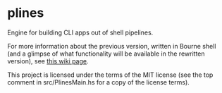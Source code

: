plines
======

Engine for building CLI apps out of shell pipelines.

For more information about the previous version, written in Bourne shell (and a glimpse of what functionality will be available in the rewritten version), see [this wiki page](http://niwt.addictivecode.org/Plines/).

This project is licensed under the terms of the MIT license (see the top comment in src/PlinesMain.hs for a copy of the license terms).
